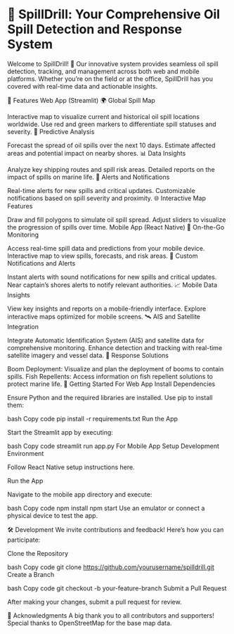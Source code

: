 <h1>🌊 SpillDrill: Your Comprehensive Oil Spill Detection and Response System</h1>

Welcome to SpillDrill! 🚨 Our innovative system provides seamless oil spill detection, tracking, and management across both web and mobile platforms. Whether you’re on the field or at the office, SpillDrill has you covered with real-time data and actionable insights.

🚀 Features
Web App (Streamlit)
🌍 Global Spill Map

Interactive map to visualize current and historical oil spill locations worldwide.
Use red and green markers to differentiate spill statuses and severity.
🔮 Predictive Analysis

Forecast the spread of oil spills over the next 10 days.
Estimate affected areas and potential impact on nearby shores.
📊 Data Insights

Analyze key shipping routes and spill risk areas.
Detailed reports on the impact of spills on marine life.
📢 Alerts and Notifications

Real-time alerts for new spills and critical updates.
Customizable notifications based on spill severity and proximity.
🌐 Interactive Map Features

Draw and fill polygons to simulate oil spill spread.
Adjust sliders to visualize the progression of spills over time.
Mobile App (React Native)
📱 On-the-Go Monitoring

Access real-time spill data and predictions from your mobile device.
Interactive map to view spills, forecasts, and risk areas.
🔔 Custom Notifications and Alerts

Instant alerts with sound notifications for new spills and critical updates.
Near captain’s shores alerts to notify relevant authorities.
📈 Mobile Data Insights

View key insights and reports on a mobile-friendly interface.
Explore interactive maps optimized for mobile screens.
🛰️ AIS and Satellite Integration

Integrate Automatic Identification System (AIS) and satellite data for comprehensive monitoring.
Enhance detection and tracking with real-time satellite imagery and vessel data.
🌊 Response Solutions

Boom Deployment: Visualize and plan the deployment of booms to contain spills.
Fish Repellents: Access information on fish repellent solutions to protect marine life.
🔧 Getting Started
For Web App
Install Dependencies

Ensure Python and the required libraries are installed. Use pip to install them:

bash
Copy code
pip install -r requirements.txt
Run the App

Start the Streamlit app by executing:

bash
Copy code
streamlit run app.py
For Mobile App
Setup Development Environment

Follow React Native setup instructions here.

Run the App

Navigate to the mobile app directory and execute:

bash
Copy code
npm install
npm start
Use an emulator or connect a physical device to test the app.

🛠️ Development
We invite contributions and feedback! Here’s how you can participate:

Clone the Repository

bash
Copy code
git clone https://github.com/yourusername/spilldrill.git
Create a Branch

bash
Copy code
git checkout -b your-feature-branch
Submit a Pull Request

After making your changes, submit a pull request for review.

🤝 Acknowledgments
A big thank you to all contributors and supporters! Special thanks to OpenStreetMap for the base map data.

